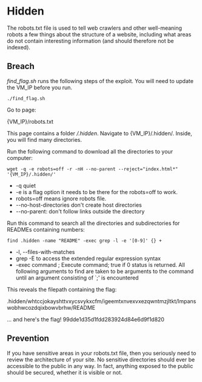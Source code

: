 # Hidden

The robots.txt file is used to tell web crawlers and other well-meaning robots a few things about the structure of a website,
including what areas do not contain interesting information (and should therefore not be indexed).


## Breach

*find_flag.sh* runs the following steps of the exploit. You will need to update the VM_IP before you run.

```./find_flag.sh```


Go to page:

{VM_IP}/robots.txt

This page contains a folder */.hidden*. Navigate to {VM_IP}/.hidden/.
Inside, you will find many directories. 

Run the following command to download all the directories to your computer:

```wget -q -e robots=off -r -nH --no-parent --reject="index.html*" '{VM_IP}/.hidden/'```

* -q quiet
* -e is a flag option it needs to be there for the robots=off to work.
* robots=off means ignore robots file. 
* --no-host-directories       don't create host directories
* --no-parent: don't follow links outside the directory

Run this command to search all the directories and subdirectories for READMEs containing numbers:

```find .hidden -name "README" -exec grep -l -e '[0-9]' {} +```

* -l, --files-with-matches
* grep -E to access the extended regular expression syntax
* -exec command ;
          Execute  command;  true  if 0 status is returned.  All following
          arguments to find are taken to be arguments to the command until
          an  argument  consisting of `;' is encountered

This reveals the filepath containing the flag:

.hidden/whtccjokayshttvxycsvykxcfm/igeemtxnvexvxezqwntmzjltkt/lmpanswobhwcozdqixbowvbrhw/README

... and here's the flag! 99dde1d35d1fdd283924d84e6d9f1d820


## Prevention

If you have sensitive areas in your robots.txt file, then you seriously need to review the architecture of your site. 
No sensitive directories should ever be accessible to the public in any way. In fact, anything exposed to the public 
should be secured, whether it is visible or not.

